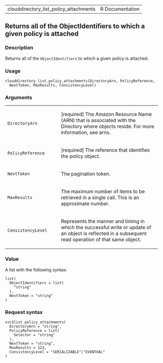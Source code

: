 <table style="width: 100%;">
<tbody>
<tr class="odd">
<td>clouddirectory_list_policy_attachments</td>
<td style="text-align: right;">R Documentation</td>
</tr>
</tbody>
</table>

## Returns all of the ObjectIdentifiers to which a given policy is attached

### Description

Returns all of the `ObjectIdentifiers` to which a given policy is
attached.

### Usage

    clouddirectory_list_policy_attachments(DirectoryArn, PolicyReference,
      NextToken, MaxResults, ConsistencyLevel)

### Arguments

<table>
<colgroup>
<col style="width: 35%" />
<col style="width: 65%" />
</colgroup>
<tbody>
<tr class="odd">
<td><code
id="clouddirectory_list_policy_attachments_:_DirectoryArn">DirectoryArn</code></td>
<td><p>[required] The Amazon Resource Name (ARN) that is associated with
the Directory where objects reside. For more information, see
arns.</p></td>
</tr>
<tr class="even">
<td><code
id="clouddirectory_list_policy_attachments_:_PolicyReference">PolicyReference</code></td>
<td><p>[required] The reference that identifies the policy
object.</p></td>
</tr>
<tr class="odd">
<td><code
id="clouddirectory_list_policy_attachments_:_NextToken">NextToken</code></td>
<td><p>The pagination token.</p></td>
</tr>
<tr class="even">
<td><code
id="clouddirectory_list_policy_attachments_:_MaxResults">MaxResults</code></td>
<td><p>The maximum number of items to be retrieved in a single call.
This is an approximate number.</p></td>
</tr>
<tr class="odd">
<td><code
id="clouddirectory_list_policy_attachments_:_ConsistencyLevel">ConsistencyLevel</code></td>
<td><p>Represents the manner and timing in which the successful write or
update of an object is reflected in a subsequent read operation of that
same object.</p></td>
</tr>
</tbody>
</table>

### Value

A list with the following syntax:

    list(
      ObjectIdentifiers = list(
        "string"
      ),
      NextToken = "string"
    )

### Request syntax

    svc$list_policy_attachments(
      DirectoryArn = "string",
      PolicyReference = list(
        Selector = "string"
      ),
      NextToken = "string",
      MaxResults = 123,
      ConsistencyLevel = "SERIALIZABLE"|"EVENTUAL"
    )
